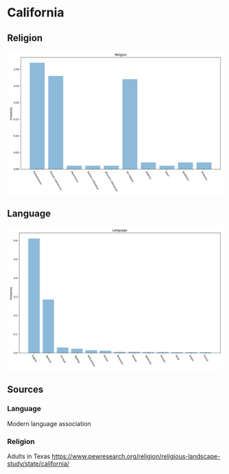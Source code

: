 # California

## Religion

![Religion](img/religion.png)

## Language

![Language](img/language.png)

## Sources

### Language

Modern language association

### Religion

Adults in Texas https://www.pewresearch.org/religion/religious-landscape-study/state/california/